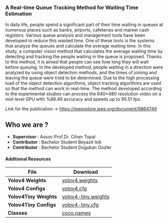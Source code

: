 ### A Real-time Queue Tracking Method for Waiting Time Estimation
In daily life, people spend a significant part of their time waiting in queues at numerous places such as banks, airports, cafeterias and market cash registers. Various queue analysis and management tools have been developed to reduce this wasted time. One of these tools is the systems that analyze the queues and calculate the average waiting time. In this study, a computer vision method that calculates the average waiting time by detecting and tracking the people waiting in the queue is proposed. Thanks to this method, it is aimed that people can see how long they will wait before queuing. In the developed method, people waiting in a direction were analyzed by using object detection methods, and the times of joining and leaving the queue were tried to be determined. Due to the high processing load of the object detection algorithms, object tracking algorithms are used so that the method can work in real-time. The method developed according to the experimental studies can process the 640×480 resolution video on a mid-level GPU with %88.46 accuracy and speeds up to 95.51 fps.

Link for the publication -> https://ieeexplore.ieee.org/document/9864749

## Who we are ?
- **Supervisor** : Assoc.Prof.Dr. Cihan Topal
- **Contributor** : Bachelor Student Beyazit Isik
- **Contributor** : Bachelor Student Dogukan Gozler

#### Additional Resources
|File|Download|
|----|----|
|**Yolov4 Weights**| [yolov4.weights](https://github.com/AlexeyAB/darknet/releases/download/darknet_yolo_v3_optimal/yolov4.weights)|
|**Yolov4 Configs**| [yolov4.cfg](https://drive.google.com/file/d/1Wgq8cnQiIezuE2aD2hrTQRTRz1twtL0y/view?usp=sharing)|
|**Yolov4Tiny Weights**|[yolov4-tiny.weights](https://github.com/AlexeyAB/darknet/releases/download/darknet_yolo_v4_pre/yolov4-tiny.weights)|
|**Yolov4Tiny Configs**|[yolov4-tiny.cfg](https://github.com/AlexeyAB/darknet/releases/download/darknet_yolo_v4_pre/yolov4-tiny.weights)|
|**Classes**|[coco.names](https://drive.google.com/file/d/1pSpHYrisOwjk8XeRJgws7wufG2ThcU9R/view?usp=sharing)|

